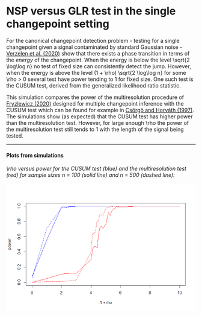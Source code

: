 # NSP versus GLR test in the single changepoint setting

For the canonical changepoint detection problem - testing for a single changepoint given a signal contaminated by standard Gaussian noise -  [Verzelen et al. (2020)](https://arxiv.org/abs/2010.11470) show that there exists a phase transition in terms of the *energy* of the changepoint. When the energy is below the level \sqrt{2 \log\log n} no test of fixed size can consistently detect the jump. However, when the energy is above the level (1 + \rho) \sqrt{2 \log\log n} for some \rho > 0 several test have power tending to 1 for fixed size. One such test is the CUSUM test, derived from the generalized likelihood ratio statistic.

This simulation compares the power of the multiresolution procedure of [Fryzlewicz (2020)](https://stats.lse.ac.uk/fryzlewicz/nsp/nsp.pdf) designed for multiple changepoint inference with the CUSUM test which can be found for example in [Csörgö and Horváth (1997)](https://www.wiley.com/en-gb/Limit+Theorems+in+Change+Point+Analysis-p-9780471955221). The simulations show (as expected) that the CUSUM test has higher power than the multiresolution test. However, for large enough \rho the power of the multiresolution test still tends to 1 with the length of the signal being tested.

---

#### Plots from simulations

*\rho versus power for the CUSUM test (blue) and the multiresolution test (red) for sample sizes n = 100 (solid line) and n = 500 (dashed line):*

![](rho_v_power.png)
